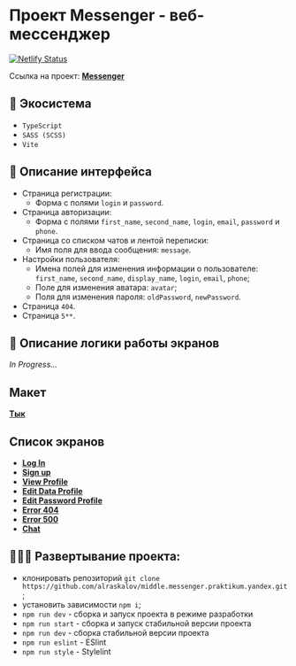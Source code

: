 # Проект Messenger - веб-мессенджер
[![Netlify Status](https://api.netlify.com/api/v1/badges/ddff3914-85d5-43ef-a117-80776f08789d/deploy-status)](https://app.netlify.com/sites/snazzy-concha-c6cf54/deploys)

Ссылка на проект: **[Messenger](https://snazzy-concha-c6cf54.netlify.app/)**

## 🧰 Экосистема

- `TypeScript`
- `SASS (SCSS)`
- `Vite`

## 📃 Описание интерфейса

- Страница регистрации:
  - Форма с полями `login` и `password`.
- Страница авторизации:
  - Форма с полями `first_name`, `second_name`, `login`, `email`, `password` и `phone`.
- Страница со списком чатов и лентой переписки:
  - Имя поля для ввода сообщения: `message`.
- Настройки пользователя:
  - Имена полей для изменения информации о пользователе: `first_name`, `second_name`, `display_name`, `login`, `email`, `phone`;
  - Поле для изменения аватара: `avatar`;
  - Поля для изменения пароля: `oldPassword`, `newPassword`.
- Страница `404`.
- Страница `5**`.

## 🧥 Описание логики работы экранов

*In Progress...*

## Макет

**[Тык](https://www.figma.com/file/jF5fFFzgGOxQeB4CmKWTiE/Chat_external_link?type=design&node-id=1-516&mode=design&t=6SXxVYxquhrilb4G-0)**

## Список экранов

- **[Log In](https://snazzy-concha-c6cf54.netlify.app/pages/auth/modules/login/)**
- **[Sign up](https://snazzy-concha-c6cf54.netlify.app/pages/auth/modules/signup/)**
- **[View Profile](https://snazzy-concha-c6cf54.netlify.app/pages/profile/modules/viewprofile/)**
- **[Edit Data Profile](https://snazzy-concha-c6cf54.netlify.app/pages/profile/modules/editdataprofile/)**
- **[Edit Password Profile](https://snazzy-concha-c6cf54.netlify.app/pages/profile/modules/editpasswordprofile/)**
- **[Error 404](https://snazzy-concha-c6cf54.netlify.app/pages/error/modules/404/)**
- **[Error 500](https://snazzy-concha-c6cf54.netlify.app/pages/error/modules/500/)**
- **[Chat](https://snazzy-concha-c6cf54.netlify.app/pages/chat/)**

## 👨🏻‍💻 Развертывание проекта:

- клонировать репозиторий `git clone https://github.com/alraskalov/middle.messenger.praktikum.yandex.git`;
- установить зависимости `npm i`;
- `npm run dev` - сборка и запуск проекта в режиме разработки
- `npm run start` - сборка и запуск стабильной версии проекта
- `npm run dev` - сборка стабильной версии проекта
- `npm run eslint` - ESlint
- `npm run style` - Stylelint
